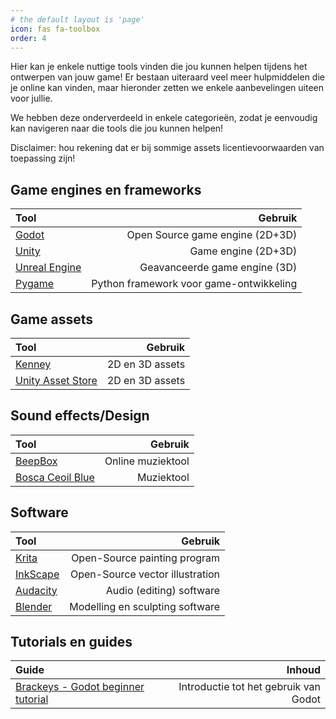 ```yaml
---
# the default layout is 'page'
icon: fas fa-toolbox
order: 4
---
```


Hier kan je enkele nuttige tools vinden die jou kunnen helpen tijdens het ontwerpen van jouw game! Er bestaan uiteraard veel meer hulpmiddelen die je online kan vinden, maar hieronder zetten we enkele aanbevelingen uiteen voor jullie.


We hebben deze onderverdeeld in enkele categorieën, zodat je eenvoudig kan navigeren naar die tools die jou kunnen helpen!

Disclaimer: hou rekening dat er bij sommige assets licentievoorwaarden van toepassing zijn!

## Game engines en frameworks

| Tool                                                |                                 Gebruik |
| :-------------------------------------------------- | --------------------------------------: |
| [Godot](https://godotengine.org/)                   |         Open Source game engine (2D+3D) |
| [Unity](https://unity.com/)                         |                     Game engine (2D+3D) |
| [Unreal Engine](https://www.unrealengine.com/en-US) |           Geavanceerde game engine (3D) |
| [Pygame](https://www.pygame.org/wiki/about)         | Python framework voor game-ontwikkeling |


## Game assets

| Tool                                               |         Gebruik |
| :------------------------------------------------- | --------------: |
| [Kenney](https://kenney.nl/assets)                 | 2D en 3D assets |
| [Unity Asset Store](https://assetstore.unity.com/) | 2D en 3D assets |



## Sound effects/Design


| Tool                                                          |           Gebruik |
| :------------------------------------------------------------ | ----------------: |
| [BeepBox](https://www.beepbox.co/)                            | Online muziektool |
| [Bosca Ceoil Blue](https://yurisizov.itch.io/boscaceoil-blue) |        Muziektool |




## Software

| Tool                                 |                         Gebruik |
| :----------------------------------- | ------------------------------: |
| [Krita](https://krita.org/nl/)       |    Open-Source painting program |
| [InkScape](https://v2-audacity.com/) | Open-Source vector illustration |
| [Audacity](https://v2-audacity.com/) |        Audio (editing) software |
| [Blender](https://www.blender.org/)  | Modelling en sculpting software |



## Tutorials en guides

| Guide                                                                             |                                Inhoud |
| :-------------------------------------------------------------------------------- | ------------------------------------: |
| [Brackeys - Godot beginner tutorial](https://www.youtube.com/watch?v=LOhfqjmasi0) | Introductie tot het gebruik van Godot |
